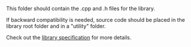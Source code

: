This folder should contain the .cpp and .h files for the library. 

If backward compatibility is needed, source code should be placed in the library root folder and in a "utility" folder. 

Check out the [library specification](https://github.com/arduino/Arduino/wiki/Arduino-IDE-1.5:-Library-specification) for more details. 